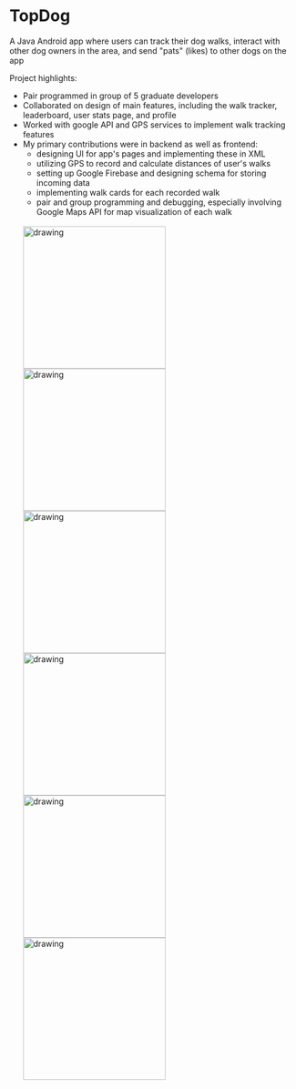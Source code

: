 # TopDog

A Java Android app where users can track their dog walks, interact with other dog owners in the area, and send "pats" (likes) to other dogs on the app

Project highlights:
<ul>
  <li>Pair programmed in group of 5 graduate developers</li>
  <li>Collaborated on design of main features, including the walk tracker, leaderboard, user stats page, and profile</li>
  <li>Worked with google API and GPS services to implement walk tracking features</li>
  <li>My primary contributions were in backend as well as frontend:
    <ul>
      <li>designing UI for app's pages and implementing these in XML </li>
      <li>utilizing GPS to record and calculate distances of user's walks </li>
      <li>setting up Google Firebase and designing schema for storing incoming data </li>
      <li>implementing walk cards for each recorded walk </li>
      <li>pair and group programming and debugging, especially involving Google Maps API for map visualization of each walk </li>
    </ul>
  </li>
  </br>
<img src="https://user-images.githubusercontent.com/46666676/129483870-a671767f-d26b-4730-b979-59c6951f7609.png" alt="drawing" width="250"/>
<img src="https://user-images.githubusercontent.com/46666676/129483874-cc395afc-e69a-4932-bbaf-2286e264dffd.png" alt="drawing" width="250"/>
<img src="https://user-images.githubusercontent.com/46666676/129483877-add827a3-c932-4033-b43a-f7944d4a9832.png" alt="drawing" width="250"/>
<img src="https://user-images.githubusercontent.com/46666676/129483881-c3a94f53-53c7-4aa4-8f0b-d6ce7c5e0399.png" alt="drawing" width="250"/>
<img src="https://user-images.githubusercontent.com/46666676/129483892-e9bada73-d7fc-4d91-af60-c5cf2f2236f6.png" alt="drawing" width="250"/>
<img src="https://user-images.githubusercontent.com/46666676/129483896-bf88fcc9-9b4b-4eeb-80b4-523702485ab7.png" alt="drawing" width="250"/>

